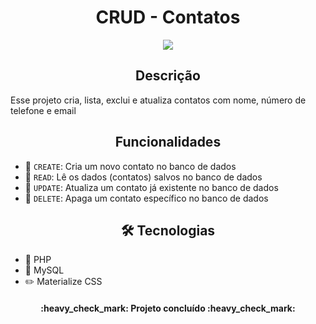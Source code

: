 <h1 align="center"> CRUD - Contatos </h1>

<p align="center">
<img src="https://user-images.githubusercontent.com/76884885/172297037-c257e158-fde2-41ab-a3cf-4e6ec0cc99e4.png"/>
</p>

<h2 align="center">Descrição</h2>
<p>Esse projeto cria, lista, exclui e atualiza contatos com nome, número de telefone e email</p>

<h2 align="center">Funcionalidades</h2>

- 🔨 `CREATE`: Cria um novo contato no banco de dados
- 🔨 `READ`: Lê os dados (contatos) salvos no banco de dados
- 🔨 `UPDATE`: Atualiza um contato já existente no banco de dados
- 🔨 `DELETE`: Apaga um contato específico no banco de dados

<h2 align="center">🛠️ Tecnologias</h2>

- 🐘 PHP
- 🎲 MySQL
- ✏️ Materialize CSS

<h4 align="center">
  :heavy_check_mark: Projeto concluído :heavy_check_mark:
</h4>
